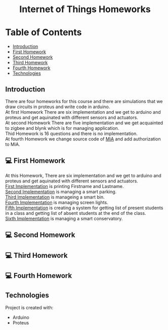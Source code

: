 # <p align="center">Internet of Things Homeworks</p>

# Table of Contents
- [Introduction](https://github.com/mohammadtavakoli78/Internet-of-Things#introduction)
- [First Homework](https://github.com/mohammadtavakoli78/Internet-of-Things#-First-Homework)
- [Second Homework](https://github.com/mohammadtavakoli78/Internet-of-Things#-Second-Homework)
- [Third Homework](https://github.com/mohammadtavakoli78/Internet-of-Things#-Third-Homework)
- [Fourth Homework](https://github.com/mohammadtavakoli78/Internet-of-Things#-Fourth-Homework)
- [Technologies](https://github.com/mohammadtavakoli78/Internet-of-Things#technologies)

## Introduction
There are four homeworks for this course and there are simulations that we draw circuits in proteus and write code in arduino.<br>
At first Homework There are six implementation and we get to arduino and proteus and get aquinated with different sensors and actuators.<br>
At second Homework There are five implementation and we get acquainted to zigbee and blynk which is for managing application.<br>
Thid Homework is 16 questions and there is no implementation.<br>
At fourth Homework we change source code of [MiA](https://github.com/I1820/mia) and add authorization to MiA.<br>

## 💻 First Homework
At this Homework, There are six implementation and we get to arduino and proteus and get aquinated with different sensors and actuators.<br>
[First Implementation](https://github.com/mohammadtavakoli78/Internet-of-Things/tree/master/HW1/06.%20Hello%20World) is printing Firstname and Lastname.<br>
[Second Implementation](https://github.com/mohammadtavakoli78/Internet-of-Things/tree/master/HW1/07.%20smart%20parking) is managing a smart parking.<br>
[Third Implementation](https://github.com/mohammadtavakoli78/Internet-of-Things/tree/master/HW1/08.%20smart%20bin) is manageing a smart bin.<br>
[Fourth Implementation](https://github.com/mohammadtavakoli78/Internet-of-Things/tree/master/HW1/09.%20screen%20light) is managing screen lights.<br>
[Fifth Implementation](https://github.com/mohammadtavakoli78/Internet-of-Things/tree/master/HW1/10.%20attendance%20system) is creating a system for getting list of present students in a class and getting list of absent students at the end of the class.<br>
[Sixth Implementation](https://github.com/mohammadtavakoli78/Internet-of-Things/tree/master/HW1/11.%20smart%20greenhouse) is managing a smart conservatory.<br>

## 💻 Second Homework

## 💻 Third Homework

## 💻 Fourth Homework

## Technologies
Project is created with:
* Arduino
* Proteus
